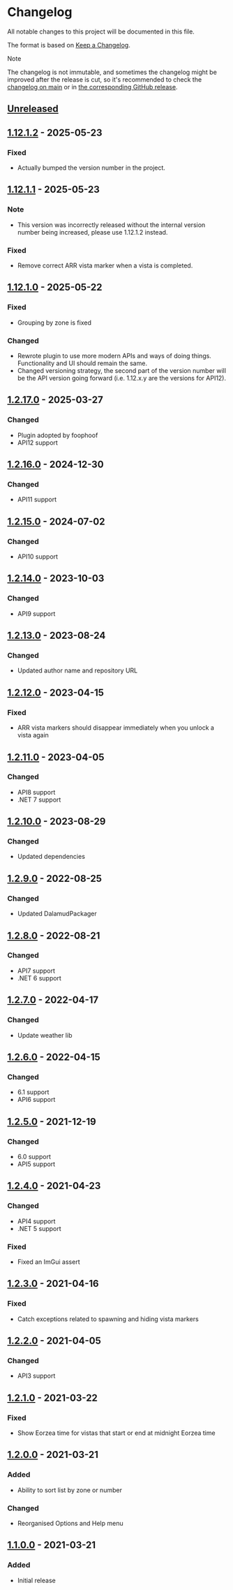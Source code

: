 # Changelog

All notable changes to this project will be documented in this file.

The format is based on [Keep a Changelog](https://keepachangelog.com/en/1.1.0/).

> [!NOTE]
> The changelog is not immutable, and sometimes the changelog might be improved after the release is cut, so it's recommended to check the [changelog on main](https://github.com/foophoof/Tourist/blob/main/Tourist/CHANGELOG.md) or in [the corresponding GitHub release](https://github.com/foophoof/Tourist/releases).

## [Unreleased]

## [1.12.1.2] - 2025-05-23

### Fixed
- Actually bumped the version number in the project.

## [1.12.1.1] - 2025-05-23

### Note
- This version was incorrectly released without the internal version number being increased, please use 1.12.1.2 instead.

### Fixed
- Remove correct ARR vista marker when a vista is completed.

## [1.12.1.0] - 2025-05-22

### Fixed
- Grouping by zone is fixed

### Changed

- Rewrote plugin to use more modern APIs and ways of doing things. Functionality and UI should remain the same.
- Changed versioning strategy, the second part of the version number will be the API version going forward (i.e. 1.12.x.y are the versions for API12).

## [1.2.17.0] - 2025-03-27

### Changed

- Plugin adopted by foophoof
- API12 support

## [1.2.16.0] - 2024-12-30

### Changed

- API11 support

## [1.2.15.0] - 2024-07-02

### Changed

- API10 support

## [1.2.14.0] - 2023-10-03

### Changed

- API9 support

## [1.2.13.0] - 2023-08-24

### Changed

- Updated author name and repository URL

## [1.2.12.0] - 2023-04-15

### Fixed

- ARR vista markers should disappear immediately when you unlock a vista again

## [1.2.11.0] - 2023-04-05

### Changed

- API8 support
- .NET 7 support

## [1.2.10.0] - 2023-08-29

### Changed

- Updated dependencies

## [1.2.9.0] - 2022-08-25

### Changed

- Updated DalamudPackager

## [1.2.8.0] - 2022-08-21

### Changed

- API7 support
- .NET 6 support

## [1.2.7.0] - 2022-04-17

### Changed

- Update weather lib

## [1.2.6.0] - 2022-04-15

### Changed

- 6.1 support
- API6 support

## [1.2.5.0] - 2021-12-19

### Changed

- 6.0 support
- API5 support

## [1.2.4.0] - 2021-04-23

### Changed

- API4 support
- .NET 5 support

### Fixed

- Fixed an ImGui assert

## [1.2.3.0] - 2021-04-16

### Fixed

- Catch exceptions related to spawning and hiding vista markers

## [1.2.2.0] - 2021-04-05

### Changed

- API3 support

## [1.2.1.0] - 2021-03-22

### Fixed

- Show Eorzea time for vistas that start or end at midnight Eorzea time

## [1.2.0.0] - 2021-03-21

### Added

- Ability to sort list by zone or number

### Changed

- Reorganised Options and Help menu

## [1.1.0.0] - 2021-03-21

### Added

- Initial release

[unreleased]: https://github.com/foophoof/Tourist/compare/v1.12.1.2...main
[1.12.1.2]: https://github.com/foophoof/Tourist/compare/v1.12.1.1...v1.12.1.2
[1.12.1.1]: https://github.com/foophoof/Tourist/compare/v1.12.1.0...v1.12.1.1
[1.12.1.0]: https://github.com/foophoof/Tourist/compare/v1.2.17...v1.12.1.0
[1.2.17.0]: https://github.com/foophoof/Tourist/compare/v1.2.16...v1.2.17
[1.2.16.0]: https://github.com/foophoof/Tourist/compare/v1.2.15...v1.2.16
[1.2.15.0]: https://github.com/foophoof/Tourist/compare/v1.2.14...v1.2.15
[1.2.14.0]: https://github.com/foophoof/Tourist/compare/v1.2.13...v1.2.14
[1.2.13.0]: https://github.com/foophoof/Tourist/compare/v1.2.12...v1.2.13
[1.2.12.0]: https://github.com/foophoof/Tourist/compare/v1.2.11...v1.2.12
[1.2.11.0]: https://github.com/foophoof/Tourist/compare/v1.2.10...v1.2.11
[1.2.10.0]: https://github.com/foophoof/Tourist/compare/v1.2.9...v1.2.10
[1.2.9.0]: https://github.com/foophoof/Tourist/compare/v1.2.8...v1.2.9
[1.2.8.0]: https://github.com/foophoof/Tourist/compare/v1.2.7...v1.2.8
[1.2.7.0]: https://github.com/foophoof/Tourist/compare/v1.2.6...v1.2.7
[1.2.6.0]: https://github.com/foophoof/Tourist/compare/v1.2.5...v1.2.6
[1.2.5.0]: https://github.com/foophoof/Tourist/compare/v1.2.4...v1.2.5
[1.2.4.0]: https://github.com/foophoof/Tourist/compare/v1.2.3...v1.2.4
[1.2.3.0]: https://github.com/foophoof/Tourist/compare/v1.2.2...v1.2.3
[1.2.2.0]: https://github.com/foophoof/Tourist/compare/v1.2.1...v1.2.2
[1.2.1.0]: https://github.com/foophoof/Tourist/compare/v1.2.0...v1.2.1
[1.2.0.0]: https://github.com/foophoof/Tourist/compare/v1.1.0...v1.2.0
[1.1.0.0]: https://github.com/foophoof/Tourist/releases/tag/v1.1.0

